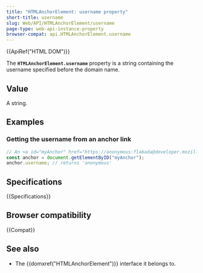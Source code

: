 ```yaml
---
title: "HTMLAnchorElement: username property"
short-title: username
slug: Web/API/HTMLAnchorElement/username
page-type: web-api-instance-property
browser-compat: api.HTMLAnchorElement.username
---
```


{{ApiRef("HTML DOM")}}

The **`HTMLAnchorElement.username`** property is a
string containing the username specified before the domain name.

## Value

A string.

## Examples

### Getting the username from an anchor link

```js
// An <a id="myAnchor" href="https://anonymous:flabada@developer.mozilla.org/en-US/docs/HTMLAnchorElement"> element is in the document
const anchor = document.getElementByID("myAnchor");
anchor.username; // returns 'anonymous'
```

## Specifications

{{Specifications}}

## Browser compatibility

{{Compat}}

## See also

- The {{domxref("HTMLAnchorElement")}} interface it belongs to.

